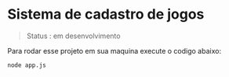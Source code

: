 # Sistema de cadastro de jogos

> Status : em desenvolvimento

Para rodar esse projeto em sua maquina execute o codigo abaixo:

```
node app.js

```
